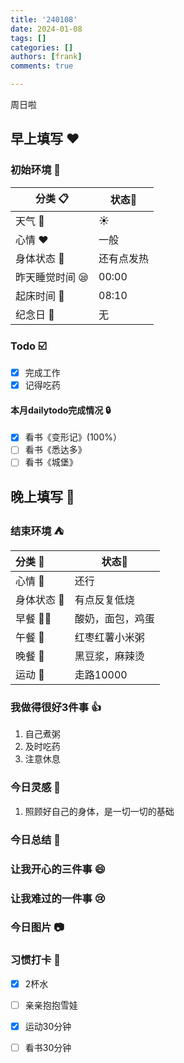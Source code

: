 ```yaml
---
title: '240108'
date: 2024-01-08
tags: []
categories: []
authors: [frank]
comments: true

---
```


周日啦

<!-- more -->

## 早上填写 :heart:

### 初始环境 :european_castle:

| 分类 :clipboard:                   | 状态:stars: |
| ---------------------------------- | ----------- |
| 天气 :penguin:                     | :sunny:     |
| 心情 :heart:                       | 一般 |
| 身体状态 :information_desk_person: | 还有点发热 |
| 昨天睡觉时间 :sleepy:              | 00:00  |
| 起床时间 :couple_with_heart:       | 08:10  |
| 纪念日 :calendar:                  | 无          |

### Todo :ballot_box_with_check:

- [x] 完成工作
- [x] 记得吃药 

#### 本月dailytodo完成情况 :lock:

- [x] 看书《变形记》(100%）
- [ ] 看书《悉达多》
- [ ] 看书《城堡》

## 晚上填写 :bridge_at_night:

### 结束环境 :tent:

| 分类 :blue_book:                   | 状态:stars:        |
| :--------------------------------- | ------------------ |
| 心情 :heartbeat:                   | 还行           |
| 身体状态 :information_desk_person: | 有点反复低烧 |
| 早餐 :egg::bread:                  | 酸奶，面包，鸡蛋  |
| 午餐 :stew:                        | 红枣红薯小米粥 |
| 晚餐 :sushi:                       | 黑豆浆，麻辣烫         |
| 运动 :dancers:                     | 走路10000      |

### 我做得很好3件事 :thumbsup:

1. 自己煮粥
2. 及时吃药
3. 注意休息

### 今日灵感 :thought_balloon:

1. 照顾好自己的身体，是一切一切的基础

### 今日总结 :pencil:

### 让我开心的三件事 :smile:

### 让我难过的一件事 :cry:

### 今日图片 :camera:

### 习惯打卡 :high_brightness:

- [x] 2杯水
- [ ] 亲亲抱抱雪娃
- [x] 运动30分钟
- [ ] 看书30分钟

